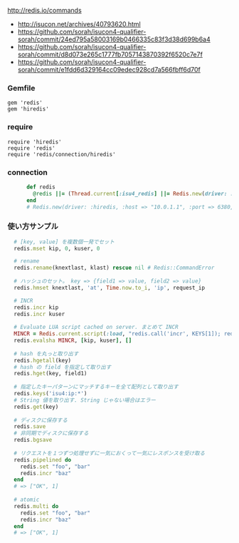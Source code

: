 http://redis.io/commands

* http://isucon.net/archives/40793620.html
* https://github.com/sorah/isucon4-qualifier-sorah/commit/24ed795a58003169b0466335c83f3d38d699b6a4
* https://github.com/sorah/isucon4-qualifier-sorah/commit/d8d073e265c1777fb7057143870392f6520c7e7f
* https://github.com/sorah/isucon4-qualifier-sorah/commit/e1fdd6d329164cc09edec928cd7a566fbff6d70f

### Gemfile

```
gem 'redis'
gem 'hiredis'
```

### require

```
require 'hiredis'
require 'redis'
require 'redis/connection/hiredis'
```

### connection

```ruby
      def redis
        @redis ||= (Thread.current[:isu4_redis] ||= Redis.new(driver: :hiredis, path: '/tmp/redis.sock'))
      end
      # Redis.new(driver: :hiredis, :host => "10.0.1.1", :port => 6380, :db => 15)
```

### 使い方サンプル


```ruby
  # [key, value] を複数個一発でセット
  redis.mset kip, 0, kuser, 0

  # rename
  redis.rename(knextlast, klast) rescue nil # Redis::CommandError
  
  # ハッシュのセット。 key => {field1 => value, field2 => value}
  redis.hmset knextlast, 'at', Time.now.to_i, 'ip', request_ip

  # INCR
  redis.incr kip
  redis.incr kuser
  
  # Evaluate LUA script cached on server. まとめて INCR
  MINCR = Redis.current.script(:load, "redis.call('incr', KEYS[1]); redis.call('incr', KEYS[2])")
  redis.evalsha MINCR, [kip, kuser], []
  
  # hash を丸っと取り出す
  redis.hgetall(key)
  # hash の field を指定して取り出す
  redis.hget(key, field1)
  
  # 指定したキーパターンにマッチするキーを全て配列として取り出す
  redis.keys('isu4:ip:*')
  # String 値を取り出す. String じゃない場合はエラー
  redis.get(key)
  
  # ディスクに保存する
  redis.save
  # 非同期でディスクに保存する
  redis.bgsave
  
  # リクエストを１つずつ処理せずに一気におくって一気にレスポンスを受け取る
  redis.pipelined do
    redis.set "foo", "bar"
    redis.incr "baz"
  end
  # => ["OK", 1]
  
  # atomic
  redis.multi do
    redis.set "foo", "bar"
    redis.incr "baz"
  end
  # => ["OK", 1]
```

          

